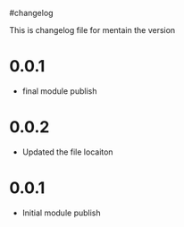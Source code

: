 #changelog

This is changelog file for mentain the version 

# 0.0.1

* final module publish


# 0.0.2

* Updated the file locaiton


# 0.0.1

* Initial module publish
